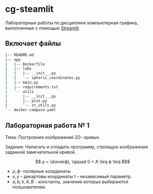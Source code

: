 # cg-steamlit

Лабораторные работы по дисциплине компьютерная графика, выполненные с помощью [Streamlit](https://streamlit.io/)


## Включает файлы
```bash
|-- README.md
|-- app
|   |-- Dockerfile
|   |-- labs
|   |   |-- __init__.py
|   |   `-- spheric_coordinates.py
|   |-- main.py
|   |-- requirements.txt
|   `-- utils
|       |-- __init__.py
|       |-- plot.py
|       `-- st_utils.py
`-- docker-compose.yaml
```

## Лабораторная работа № 1
Тема: Построение изображений 2D- кривых.

Задание: Написать и отладить программу, строящую изображение заданной замечательной кривой.

$$ ρ = {a\overϕ}, \qquad 0 < A \leq ϕ \leq B$$

* $ρ,ϕ$- полярные координаты
* $x,y$ – декартовы координаты t – независимый параметр.
* $a,b, k,A,B$ - константы, значения которых выбираются пользователем.